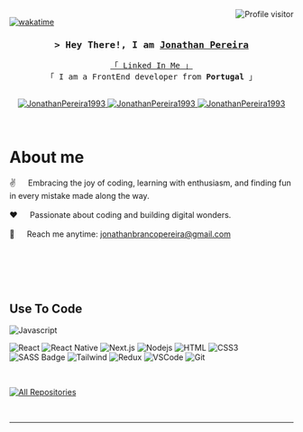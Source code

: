 <!--
<h2 align="center">
  Welcome to Jonathan's World!
  <img src="https://media.giphy.com/media/hvRJCLFzcasrR4ia7z/giphy.gif" width="28">
</h2>
-->

<!--
<p align="center">
  <a href="https://github.com/JonathanPereira1993"><img src="https://readme-typing-svg.herokuapp.com/?lines=Self%20Taught%20Programmer;Front%20End%20Developer;1.5%2B%20years%20of%20coding%20experience;Always%20learning%20new%20things&center=true&width=380&height=45"></a>
</p>

 -->

<a href="https://komarev.com/ghpvc/?username=JonathanPereira1993">
  <img align="right" src="https://komarev.com/ghpvc/?username=JonathanPereira1993&label=Visitors&color=0e75b6&style=flat" alt="Profile visitor" />
</a>


[![wakatime](https://wakatime.com/badge/user/eebb3dd8-d9b2-40de-9b88-6fd6cac99dbc.svg)](https://wakatime.com/@eebb3dd8-d9b2-40de-9b88-6fd6cac99dbc)

<!-- Intro  -->
<h3 align="center">
        <samp>&gt; Hey There!, I am
                <b><a target="_blank" href="https://JonathanPereira1993.com">Jonathan Pereira</a></b>
        </samp>
</h3>


<p align="center"> 
  <samp>
    <a href="[https://www.google.com/search?q=Al+Siam](https://www.linkedin.com/in/jonathan-pereira-5421b3152/)">「 Linked In Me 」</a>
    <br>
    「 I am a FrontEnd developer from <b>Portugal</b> 」
    <br>
    <br>
  </samp>
</p>

<p align="center">
<!--  <a href="https://JonathanPereira1993.com" target="blank">
  <img src="https://img.shields.io/badge/Website-DC143C?style=for-the-badge&logo=medium&logoColor=white" alt="JonathanPereira1993" />
 </a> -->
 <a href="https://www.linkedin.com/in/jonathan-pereira-5421b3152/" target="_blank">
  <img src="https://img.shields.io/badge/LinkedIn-0077B5?style=for-the-badge&logo=linkedin&logoColor=white" alt="JonathanPereira1993"/>
 </a>
 <!-- <a href="https://dev.to/JonathanPereira1993" target="_blank">
  <img src="https://img.shields.io/badge/dev.to-0A0A0A?style=for-the-badge&logo=dev.to&logoColor=white" alt="JonathanPereira1993" />
 </a> -->
 <a href="https://www.instagram.com/jonathanmyself/" target="_blank">
  <img src="https://img.shields.io/badge/Instagram-fe4164?style=for-the-badge&logo=instagram&logoColor=white" alt="JonathanPereira1993" />
 </a> 
 <a href="https://www.facebook.com/jonathan.pereira.79274089/" target="_blank">
  <img src="https://img.shields.io/badge/Facebook-20BEFF?&style=for-the-badge&logo=facebook&logoColor=white" alt="JonathanPereira1993"  />
  </a> 
</p>
<br />

<!-- About Section -->
 # About me
 
<p>
<!--  <img align="right" width="350" src="/assets/programmer.gif" alt="Coding gif" /> -->
  
 ✌️ &emsp; Embracing the joy of coding, learning with enthusiasm, and finding fun in every mistake made along the way. <br/><br/>
 ❤️ &emsp; Passionate about coding and building digital wonders.<br/><br/>
 📧 &emsp; Reach me anytime: jonathanbrancopereira@gmail.com<br/><br/>

</p>

<br/>
<br/>
<br/>

## Use To Code

![Javascript](https://img.shields.io/badge/Javascript-F0DB4F?style=for-the-badge&labelColor=black&logo=javascript&logoColor=F0DB4F)
<!-- ![Typescript](https://img.shields.io/badge/Typescript-007acc?style=for-the-badge&labelColor=black&logo=typescript&logoColor=007acc) -->
![React](https://img.shields.io/badge/-React-61DBFB?style=for-the-badge&labelColor=black&logo=react&logoColor=61DBFB)
![React Native](https://img.shields.io/badge/React_Native-20232A?style=for-the-badge&logo=react&logoColor=61DAFB)
![Next.js](https://img.shields.io/badge/next.js-000000?style=for-the-badge&logo=nextdotjs&logoColor=white)
![Nodejs](https://img.shields.io/badge/Nodejs-3C873A?style=for-the-badge&labelColor=black&logo=node.js&logoColor=3C873A)
![HTML](https://img.shields.io/badge/HTML5-E34F26?style=for-the-badge&logo=html5&logoColor=white)
![CSS3](https://img.shields.io/badge/CSS3-1572B6?style=for-the-badge&logo=css3&logoColor=white)
![SASS Badge](https://img.shields.io/badge/Sass-CC6699?style=for-the-badge&logo=sass&logoColor=white)
![Tailwind](https://img.shields.io/badge/Tailwind_CSS-092749?style=for-the-badge&logo=tailwindcss&logoColor=06B6D4&labelColor=000000)
![Redux](https://img.shields.io/badge/Redux-593D88?style=for-the-badge&logo=redux&logoColor=white)
![VSCode](https://img.shields.io/badge/Visual_Studio-0078d7?style=for-the-badge&logo=visual%20studio&logoColor=white)
![Git](https://img.shields.io/badge/Git-F05032?style=for-the-badge&logo=git&logoColor=white)

<br/>

<!-- ## Top Open Source -
[![Web Projects](https://github-readme-stats.vercel.app/api/pin/?username=JonathanPereira1993&repo=web-projects&border_color=7F3FBF&bg_color=0D1117&title_color=C9D1D9&text_color=8B949E&icon_color=7F3FBF)](https://github.com/JonathanPereira1993/web-projects)
[![Al Folio](https://github-readme-stats.vercel.app/api/pin/?username=JonathanPereira1993&repo=al-folio&border_color=7F3FBF&bg_color=0D1117&title_color=C9D1D9&text_color=8B949E&icon_color=7F3FBF)](https://github.com/JonathanPereira1993/al-folio)
[![Al Siam Readme](https://github-readme-stats.vercel.app/api/pin/?username=JonathanPereira1993&repo=JonathanPereira1993&border_color=7F3FBF&bg_color=0D1117&title_color=C9D1D9&text_color=8B949E&icon_color=7F3FBF)](https://github.com/JonathanPereira1993/JonathanPereira1993)
[![Al Siam Teminal](https://github-readme-stats.vercel.app/api/pin/?username=JonathanPereira1993&repo=JonathanPereira1993.github.io&border_color=7F3FBF&bg_color=0D1117&title_color=C9D1D9&text_color=8B949E&icon_color=7F3FBF)](https://github.com/JonathanPereira1993/JonathanPereira1993.github.io) -->

<p align="left">
  <a href="https://github.com/JonathanPereira1993?tab=repositories" target="_blank"><img alt="All Repositories" title="All Repositories" src="https://img.shields.io/badge/-All%20Repos-2962FF?style=for-the-badge&logo=koding&logoColor=white"/></a>
</p>

<br/>
<hr/>
<br/>
